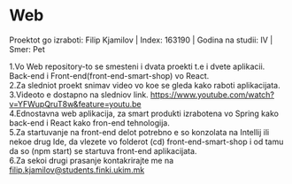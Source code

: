 # Web

Proektot go izraboti: Filip Kjamilov | Index: 163190 | Godina na studii: IV | Smer: Pet 

1.Vo Web repository-to se smesteni i dvata proekti t.e i dvete aplikacii. Back-end i Front-end(front-end-smart-shop) vo React.<br/>
2.Za sledniot proekt snimav video vo koe se gleda kako raboti aplikacijata. <br/>
3.Videoto e dostapno na sledniov link. https://www.youtube.com/watch?v=YFWupQruT8w&feature=youtu.be<br/>
4.Ednostavna web aplikacija, za smart produkti izrabotena vo Spring kako back-end i React kako fron-end tehnologija.<br/>
5.Za startuvanje na front-end delot potrebno e so konzolata na Intellij ili nekoe drug Ide, da vlezete vo folderot (cd) front-end-smart-shop i od tamu da so (npm start) se startuva front-end aplikacijata.<br/>
6.Za sekoi drugi prasanje kontakrirajte me na filip.kjamilov@students.finki.ukim.mk
